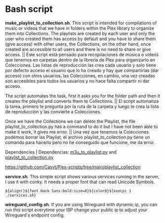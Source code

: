 # Bash script

**make_playlist_to_collection.sh**. This script is intended for compilations of music or videos that we have in folders within the Plex library to organize them into Collections. The playlists are created by each user and only the user who created them has access by default and you have to share them (give access) with other users, the Collections, on the other hand, once created are accessible to all users and there is no need to share or give access. || Este script está pensado para recopilaciones de música o vídeos que tenemos en carpetas dentro de la librería de Plex para organizarlo en Colecciones. Las listas de reproducción las crea cada usuario y solo tiene por defecto acceso el usuario que lo ha creado y hay que compartirlas (dar acceso) con otros usuarios, las Colecciones, en cambio, una vez creadas son accesibles para todos los usuarios y no hace falta compartir ni dar acceso.  

The script automates the task, first it asks you for the folder path and then it creates the playlist and converts them to Collections. || El script automatiza la tarea, primero te pregunta por la ruta de la carpeta y luego te crea la lista de reproducción y las convierte a Colecciones. 

Once we have the Collections we can delete the Playlist, the file playlist_to_collection.py has a command to do it but I have not been able to make it work, it gives me error. || Una vez que tenemos la Colecciones podemos borrar las Playlist, el archivo playlist_to_collection.py tiene un comando para hacerlo pero no he conseguido que funcione, me da error.

Dependencies | Dependencias: [m3u_to_playlist.py](https://github.com/Casvt/Plex-scripts/blob/main/playlist_collection/m3u_to_playlist.py) and [playlist_to_collection.py](https://github.com/Casvt/Plex-scripts/blob/main/playlist_collection/playlist_to_collection.py)

https://github.com/Casvt/Plex-scripts/tree/main/playlist_collection

**service.sh**. This simple script shows various services running in the server, I use it with conky. It needs a proper font that can read Unicode Symbols.

``${alignr}${font Hack Sans:bold:size=8}${color0}${execpi 1 ./services.sh}``

**wireguard_config.sh**. If you are using Wireguard with dynamic ip, you can run this script everytime your ISP change your public ip to adjust your Wireguard's endpoint config. 

